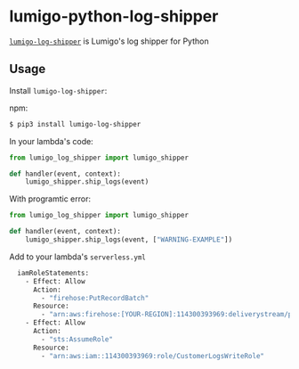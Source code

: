 # lumigo-python-log-shipper

[`lumigo-log-shipper`](https://pypi.org/project/lumigo-log-shipper/) is Lumigo's log shipper for Python

## Usage 

Install `lumigo-log-shipper`:

npm: 
~~~bash
$ pip3 install lumigo-log-shipper
~~~

In your lambda's code: 
~~~python
from lumigo_log_shipper import lumigo_shipper

def handler(event, context):
    lumigo_shipper.ship_logs(event)
~~~

With programtic error:
~~~python
from lumigo_log_shipper import lumigo_shipper

def handler(event, context):
    lumigo_shipper.ship_logs(event, ["WARNING-EXAMPLE"])
~~~
Add to your lambda's `serverless.yml`
```bash
  iamRoleStatements:
    - Effect: Allow
      Action:
        - "firehose:PutRecordBatch"
      Resource:
        - "arn:aws:firehose:[YOUR-REGION]:114300393969:deliverystream/prod_logs-edge-stfl_customer-logs-firehose"
    - Effect: Allow
      Action:
        - "sts:AssumeRole"
      Resource:
        - "arn:aws:iam::114300393969:role/CustomerLogsWriteRole"
```
